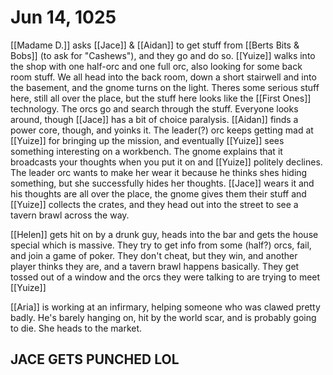 # Jun 14, 1025
[[Madame D.]] asks [[Jace]] & [[Aidan]] to get stuff from [[Berts Bits & Bobs]] (to ask for "Cashews"), and they go and do so. [[Yuize]] walks into the shop with one half-orc and one full orc, also looking for some back room stuff. We all head into the back room, down a short stairwell and into the basement, and the gnome turns on the light. Theres some serious stuff here, still all over the place, but the stuff here looks like the [[First Ones]] technology. The orcs go and search through the stuff. Everyone looks around, though [[Jace]] has a bit of choice paralysis. [[Aidan]] finds a power core, though, and yoinks it. The leader(?) orc keeps getting mad at [[Yuize]] for bringing up the mission, and eventually [[Yuize]] sees something interesting on a workbench. The gnome explains that it broadcasts your thoughts when you put it on and [[Yuize]] politely declines. The leader orc wants to make her wear it because he thinks shes hiding something, but she successfully hides her thoughts. [[Jace]] wears it and his thoughts are all over the place, the gnome gives them their stuff and [[Yuize]] collects the crates, and they head out into the street to see a tavern brawl across the way.

[[Helen]] gets hit on by a drunk guy, heads into the bar and gets the house special which is massive. They try to get info from some (half?) orcs, fail, and join a game of poker. They don't cheat, but they win, and another player thinks they are, and a tavern brawl happens basically. They get tossed out of a window and the orcs they were talking to are trying to meet [[Yuize]]

[[Aria]] is working at an infirmary, helping someone who was clawed pretty badly. He's barely hanging on, hit by the world scar, and is probably going to die. She heads to the market.

## JACE GETS PUNCHED LOL